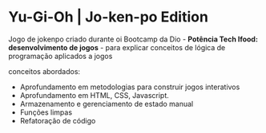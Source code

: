 # Yu-Gi-Oh | Jo-ken-po Edition

Jogo de jokenpo criado durante oi Bootcamp da Dio - <strong>Potência Tech Ifood: desenvolvimento de jogos</strong> - para explicar conceitos de lógica de programação aplicados a jogos

conceitos abordados:

- Aprofundamento em metodologias para construir jogos interativos
- Aprofundamento em HTML, CSS, Javascript.
- Armazenamento e gerenciamento de estado manual
- Funções limpas
- Refatoração de código

